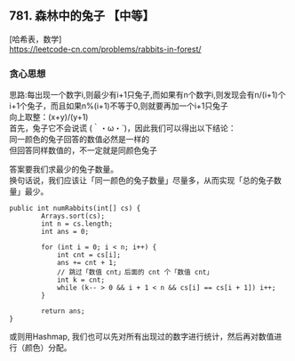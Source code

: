 ## 781. 森林中的兔子 【中等】    
[哈希表，数学]      
https://leetcode-cn.com/problems/rabbits-in-forest/        

### 贪心思想      
思路:每出现一个数字i,则最少有i+1只兔子,而如果有n个数字i,则发现会有n/(i+1)个i+1个兔子，而且如果n%(i+1)不等于0,则就要再加一个i+1只兔子           
向上取整：(x+y)/(y+1)               
首先，兔子它不会说谎 (｀・ω・´)，因此我们可以得出以下结论：     
同一颜色的兔子回答的数值必然是一样的     
但回答同样数值的，不一定就是同颜色兔子      
      
答案要我们求最少的兔子数量。      
换句话说，我们应该让「同一颜色的兔子数量」尽量多，从而实现「总的兔子数量」最少。     
```
public int numRabbits(int[] cs) {
        Arrays.sort(cs);
        int n = cs.length;
        int ans = 0;
        
        for (int i = 0; i < n; i++) {
            int cnt = cs[i];
            ans += cnt + 1;
            // 跳过「数值 cnt」后面的 cnt 个「数值 cnt」 
            int k = cnt;
            while (k-- > 0 && i + 1 < n && cs[i] == cs[i + 1]) i++;
        }
        
        return ans;
}
```

或则用Hashmap, 我们也可以先对所有出现过的数字进行统计，然后再对数值进行（颜色）分配。          
```

```




